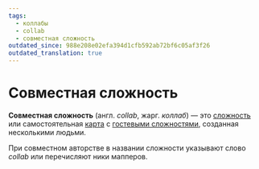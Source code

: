 ```yaml
---
tags:
  - коллабы
  - collab
  - совместная сложность
outdated_since: 988e208e02efa394d1cfb592ab72bf6c05af3f26
outdated_translation: true
---
```


# Совместная сложность

**Совместная сложность** (англ. *collab*, жарг. *коллаб*) — это [сложность](/wiki/Beatmap/Difficulty) или самостоятельная [карта](/wiki/Beatmap) с [гостевыми сложностями](/wiki/Beatmap/Guest_difficulty), созданная несколькими людьми. 

При совместном авторстве в названии сложности указывают слово *collab* или перечисляют ники мапперов.
